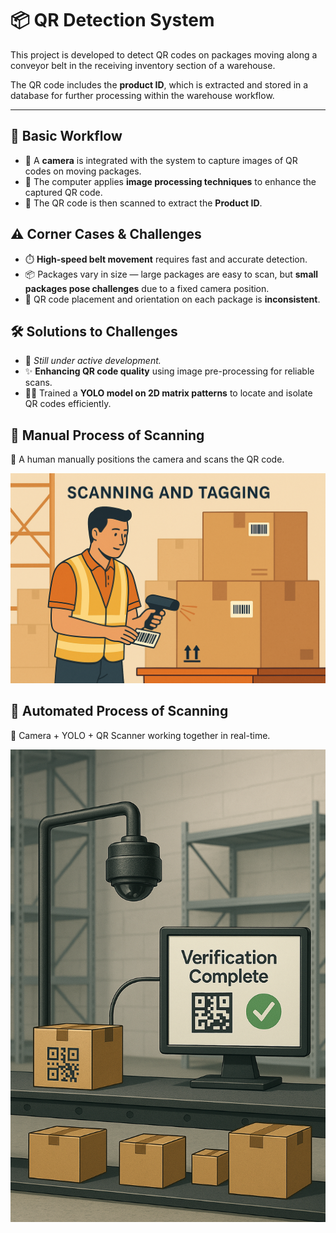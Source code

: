 # 📦 QR Detection System

This project is developed to detect QR codes on packages moving along a conveyor belt in the receiving inventory section of a warehouse. 

The QR code includes the **product ID**, which is extracted and stored in a database for further processing within the warehouse workflow.

---

## 🔁 Basic Workflow

- 🎥 A **camera** is integrated with the system to capture images of QR codes on moving packages.
- 🧠 The computer applies **image processing techniques** to enhance the captured QR code.
- 📇 The QR code is then scanned to extract the **Product ID**.


## ⚠️ Corner Cases & Challenges

- ⏱️ **High-speed belt movement** requires fast and accurate detection.
- 📦 Packages vary in size — large packages are easy to scan, but **small packages pose challenges** due to a fixed camera position.
- 🎯 QR code placement and orientation on each package is **inconsistent**.


## 🛠️ Solutions to Challenges

- 🧪 *Still under active development.*
- ✨ **Enhancing QR code quality** using image pre-processing for reliable scans.
- 🧍‍♂️ Trained a **YOLO model on 2D matrix patterns** to locate and isolate QR codes efficiently.


## 🧾 Manual Process of Scanning

📸 A human manually positions the camera and scans the QR code.

![Sample Output](Manual.png)


## 🤖 Automated Process of Scanning

🚀 Camera + YOLO + QR Scanner working together in real-time.

![Sample Output](Automatic.png)

